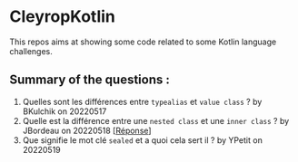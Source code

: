 # CleyropKotlin

This repos aims at showing some code related to some Kotlin language challenges.

## Summary of the questions :

 1. Quelles sont les différences entre `typealias` et `value class` ? by BKulchik on 20220517
 2. Quelle est la différence entre une `nested class` et une `inner class` ? by JBordeau on 20220518 [[Réponse](NestedInnerClass/README.md)]
 3. Que signifie le mot clé `sealed` et a quoi cela sert il ? by YPetit on 20220519  
